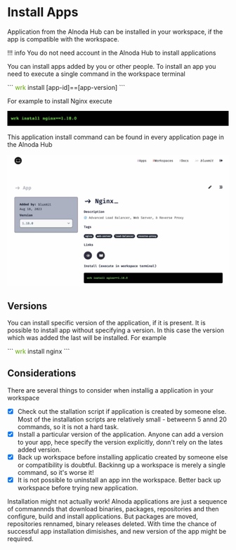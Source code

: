 # Install Apps

Application from the Alnoda Hub can be installed in your workspace, if the app is compatible with the workspace. 

!!! info 
    You do not need account in the Alnoda Hub to install applications

You can install apps added by you or other people. To install an app you need to execute a single command in the workspace terminal 


<div class="termy">
```
<font color="#5EA702">wrk</font> install [app-id]==[app-version]
```
</div>


For example to install Nginx execute  

![wrk install nginx](./img/nginx-install.png)

This application install command can be found in every application page in the Alnoda Hub

![install nginx](./img/nginx-install.jpg)

## Versions

You can install specific version of the application, if it is present. It is possible to install app without specifying a version. In this case the version which was added the last will be installed. For example  

<div class="termy">
```
<font color="#5EA702">wrk</font> install nginx
```
</div>

## Considerations

There are several things to consider when installig a application in your workspace 

- [x] Check out the stallation script if application is created by someone else. Most of the installation scripts are relatively small - betweenn 5 annd 20 commands, so it is not a hard task. 
- [x] Install a particular version of the application. Anyone can add a version to your app, hece specify the version explicitly, donn't rely on the lates added version.
- [x] Back up workspace before installing applicatio created by someone else or compatibility is doubtful. Backinng up a workspace is merely a single command, so it's worse it! 
- [x] It is not possible to uninstall an app inn the workspace. Better back up workspace before trying new application. 

Installation might not actually work! Alnoda applications are just a sequence of commannnds that download binaries, packages, repositories and then configure, build and install applications. But packages are moved, repositories rennamed, binary releases deleted. With time the chance of successful app installation dimisishes, and new version of the app might be required.